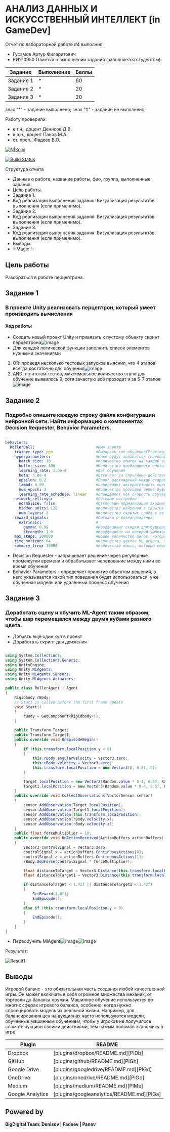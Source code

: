 # АНАЛИЗ ДАННЫХ И ИСКУССТВЕННЫЙ ИНТЕЛЛЕКТ [in GameDev]
Отчет по лабораторной работе #4 выполнил:
- Гусамов Артур Филаритович
- РИ210950
Отметка о выполнении заданий (заполняется студентом):

| Задание | Выполнение | Баллы |
| ------ | ------ | ------ |
| Задание 1 | * | 60 |
| Задание 2 | * | 20 |
| Задание 3 | * | 20 |

знак "*" - задание выполнено; знак "#" - задание не выполнено;

Работу проверили:
- к.т.н., доцент Денисов Д.В.
- к.э.н., доцент Панов М.А.
- ст. преп., Фадеев В.О.

[![N|Solid](https://cldup.com/dTxpPi9lDf.thumb.png)](https://nodesource.com/products/nsolid)

[![Build Status](https://travis-ci.org/joemccann/dillinger.svg?branch=master)](https://travis-ci.org/joemccann/dillinger)

Структура отчета

- Данные о работе: название работы, фио, группа, выполненные задания.
- Цель работы.
- Задание 1.
- Код реализации выполнения задания. Визуализация результатов выполнения (если применимо).
- Задание 2.
- Код реализации выполнения задания. Визуализация результатов выполнения (если применимо).
- Задание 3.
- Код реализации выполнения задания. Визуализация результатов выполнения (если применимо).
- Выводы.
- ✨Magic ✨

## Цель работы
Разобраться в работе перцептрона.

## Задание 1
### В проекте Unity реализовать перцептрон, который умеет производить вычисления
#### Ход работы
- Создать новый проект Unity и привязать к пустому объекту скринт перцептрона![image](https://user-images.githubusercontent.com/102403656/205052533-ef6ff704-f8e4-453c-855d-144698a6a6f7.png)
- Для каждой логической функции заполнить список элементов нужными значениями
1. OR: проведя несколько тестовых запусков выяснил, что 4 этапов всегда достаточно для обучения![image](https://user-images.githubusercontent.com/102403656/205056962-66cd527e-c1b5-4fa7-9b5d-a976f81eb701.png)
2. AND: по итогам тестов, максимальное количество этапо для обучение выявилось 9, хотя зачастую всё проходит и за 5-7 этапов![image](https://user-images.githubusercontent.com/102403656/205060966-88aff38a-79ff-4da0-a69c-1161a70da5f4.png)




## Задание 2
### Подробно опишите каждую строку файла конфигурации нейронной сети. Найти информацию о компонентах Decision Requester, Behavior Parameters.
```yaml

behaviors:
  RollerBall:                           #Имя агента
    trainer_type: ppo                   #Выбираем тип обучения(Proximal Policy Optimization)
    hyperparameters:                    #Ниже будут задаваться гиперпараметры
      batch_size: 10                    #Количество опытов на каждой итерации для обновления экстремумов функции
      buffer_size: 100                  #Количество необходимого опыта для обновления модели
      learning_rate: 3.0e-4             #Шаг обучения
      beta: 5.0e-4                      #Отвечает за случайные действия
      epsilon: 0.2                      #Порог расхождений между старой и новой политиками при обновлении
      lambd: 0.99                       #Определяет авторитетность оценок значений во времени
      num_epoch: 3                      #Количество проходов через буфер опыта, при выполнении оптимизации
      learning_rate_schedule: linear    #Определяет как скорость обучения изменяется с течением времени
    network_settings:                   #Сетевые настройки
      normalize: false                  #Отключаем нормализацию входных данных
      hidden_units: 128                 #Количество нейронов в скрытых слоях сети
      num_layers: 2                     #Количество скрытых слоёв в сети
    reward_signals:                     #Сигналы о вознаграждении
      extrinsic:                        #
        gamma: 0.99                     #Коэффициент скидки для будущих вознаграждений
        strength: 1.0                   #Коэффициент на который умножается вознаграждение
    max_steps: 500000                   #Общее количество шагов, которые должны быть выполнены в среде до завершения обучения
    time_horizon: 64                    #Количество циклов ML агента, хранящихся в буфере до ввода в модель
    summary_freq: 10000                 #Количество опыта, который необходимо собрать перед созданием и отображением статистики

```
- Decision Requester - запрашивает решение через регулярные промежутки времени и обрабатывает чередование между ними во время обучения
- Behavior Parameters - определяет принятие объектом решений, в него указывается какой тип поведения будет использоваться: уже обученная модель или удалённый процесс обучения


## Задание 3
### Доработать сцену и обучить ML-Agent таким образом, чтобы шар перемещался между двумя кубами разного цвета.
- Добавть ещё один куп в проект
- Доработать скрипт для движения

```c#

using System.Collections;
using System.Collections.Generic;
using UnityEngine;
using Unity.MLAgents;
using Unity.MLAgents.Sensors;
using Unity.MLAgents.Actuators;

public class RollerAgent : Agent
{
    Rigidbody rBody;
    // Start is called before the first frame update
    void Start()
    {
        rBody = GetComponent<Rigidbody>();
    }

    public Transform Target;
    public Transform Target1;
    public override void OnEpisodeBegin()
    {
        if (this.transform.localPosition.y < 0)
        {
            this.rBody.angularVelocity = Vector3.zero;
            this.rBody.velocity = Vector3.zero;
            this.transform.localPosition = new Vector3(0, 0.5f, 0);
        }

        Target.localPosition = new Vector3(Random.value * 8-4, 0.5f, Random.value * 8-4);
        Target1.localPosition = new Vector3(Random.value * 8-4, 0.5f, Random.value * 8-4);
    }
    public override void CollectObservations(VectorSensor sensor)
    {
        sensor.AddObservation(Target.localPosition);
        sensor.AddObservation(Target1.localPosition);
        sensor.AddObservation(this.transform.localPosition);
        sensor.AddObservation(rBody.velocity.x);
        sensor.AddObservation(rBody.velocity.z);
    }
    public float forceMultiplier = 10;
    public override void OnActionReceived(ActionBuffers actionBuffers)
    {
        Vector3 controlSignal = Vector3.zero;
        controlSignal.x = actionBuffers.ContinuousActions[0];
        controlSignal.z = actionBuffers.ContinuousActions[1];
        rBody.AddForce(controlSignal * forceMultiplier);

        float distanceToTarget = Vector3.Distance(this.transform.localPosition, Target.localPosition);
        float distanceToTarget1 = Vector3.Distance(this.transform.localPosition, Target1.localPosition);

        if(distanceToTarget < 1.42f || distanceToTarget1 < 1.42f)
        {
            SetReward(1.0f);
            EndEpisode();
        }
        else if (this.transform.localPosition.y < 0)
        {
            EndEpisode();
        }
    }
}

```
- Переобучить MlAgent![image](https://user-images.githubusercontent.com/102403656/198347668-be55f96d-81fe-409c-a787-0dbdd4854007.png)![image](https://user-images.githubusercontent.com/102403656/198347692-eba98971-b92c-4252-b26e-3ec87745d254.png)

Результат:

![Result1](https://user-images.githubusercontent.com/102403656/198347772-4753ed18-eee9-4a47-916a-f14c5b477b3d.gif)



## Выводы

Игровой баланс - это обязательная часть создания любой качественной игры. Он может включать в себя огромное множества механик, от торговли до баланса оружия. Машинное обучение используется во многих сферах игрового баланса, особенно, когда нужно спроецировать модель из реальной жизни.
Например, для балансирования цен на аукционах часто используются модели, обученные машинным обучением, чтобы у игроков не получилось сломать аукцион своими действиями, тем самым поломав экономику в игре.

| Plugin | README |
| ------ | ------ |
| Dropbox | [plugins/dropbox/README.md][PlDb] |
| GitHub | [plugins/github/README.md][PlGh] |
| Google Drive | [plugins/googledrive/README.md][PlGd] |
| OneDrive | [plugins/onedrive/README.md][PlOd] |
| Medium | [plugins/medium/README.md][PlMe] |
| Google Analytics | [plugins/googleanalytics/README.md][PlGa] |

## Powered by

**BigDigital Team: Denisov | Fadeev | Panov**
